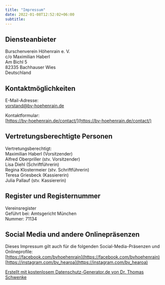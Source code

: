 ```yaml
---
title: "Impressum"
date: 2022-01-08T12:52:02+06:00
subtitle: 
---
```


## Diensteanbieter
Burschenverein Höhenrain e. V.  
c/o Maximilian Haberl  
Am Bichl 5  
82335 Bachhauser Wies  
Deutschland

## Kontaktmöglichkeiten
E-Mail-Adresse:  
[vorstand@bv-hoehenrain.de](mailto:vorstand@bv-hoehenrain.de)

Kontaktformular:  
[https://bv-hoehenrain.de/contact/](https://bv-hoehenrain.de/contact/)

## Vertretungsberechtigte Personen
Vertretungsberechtigt:  
Maximilian Haberl (Vorsitzender)  
Alfred Oberpriller (stv. Vorsitzender)  
Lisa Diehl (Schriftführerin)  
Regina Klostermeier (stv. Schriftführerin)  
Teresa Griesbeck (Kassiererin)  
Julia Pallauf (stv. Kassiererin) 

## Register und Registernummer
Vereinsregister  
Geführt bei: Amtsgericht München   
Nummer: 71134

## Social Media und andere Onlinepräsenzen
Dieses Impressum gilt auch für die folgenden Social-Media-Präsenzen und Onlineprofile:  
[https://facebook.com/bvhoehenrain](https://facebook.com/bvhoehenrain)   
[https://instagram.com/bv_hearoa](https://instagram.com/bv_hearoa)

[Erstellt mit kostenlosem Datenschutz-Generator.de von Dr. Thomas Schwenke](https://datenschutz-generator.de/?_gl=1*1qyj6xl*_ga*OTkwMzI5MDU2LjE2Njc0ODU3NTg.*_up*MQ..)
